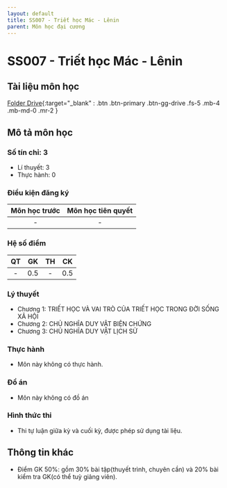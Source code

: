 ```yaml
---
layout: default
title: SS007 - Triết học Mác - Lênin
parent: Môn học đại cương
---
```


# SS007 - Triết học Mác - Lênin

## Tài liệu môn học

[Folder Drive](https://drive.google.com/drive/folders/15TwGFYlUcsW1rrxEnGvRTolzB-i9XtBI?usp=sharing){:target="_blank" : .btn .btn-primary .btn-gg-drive .fs-5 .mb-4 .mb-md-0 .mr-2 }

## Mô tả môn học

### Số tín chỉ: 3
- Lí thuyết: 3
- Thực hành: 0

### Điều kiện đăng ký

| Môn học trước| Môn học tiên quyết  |
|------|-----|
| <center> - </center>| <center>-</center>|

### Hệ số điểm

| QT   | GK  | TH  | CK  |
|------|-----|-----|-----|
| <center>-</center>| <center>0.5</center>| <center>-</center> | <center>0.5</center> |

### Lý thuyết

- Chương 1: TRIẾT HỌC VÀ VAI TRÒ CỦA TRIẾT HỌC TRONG ĐỜI SỐNG XÃ HỘI 
- Chương 2: CHỦ NGHĨA DUY VẬT BIỆN CHỨNG
- Chương 3: CHỦ NGHĨA DUY VẬT LỊCH SỬ

### Thực hành

- Môn này không có thực hành.

### Đồ án

- Môn này không có đồ án

### Hình thức thi

- Thi tự luận giữa kỳ và cuối kỳ, được phép sử dụng tài liệu.

## Thông tin khác

- Điểm GK 50%: gồm 30% bài tập(thuyết trình, chuyên cần) và 20% bài kiểm tra GK(có thể tuỳ giảng viên).